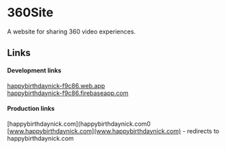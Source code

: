 # 360Site
A website for sharing 360 video experiences.

## Links
#### Development links
[happybirthdaynick-f9c86.web.app](happybirthdaynick-f9c86.web.app)  
[happybirthdaynick-f9c86.firebaseapp.com](happybirthdaynick-f9c86.firebaseapp.com)  
  
#### Production links
[happybirthdaynick.com](happybirthdaynick.com0  
[www.happybirthdaynick.com](www.happybirthdaynick.com) - redirects to happybirthdaynick.com  
